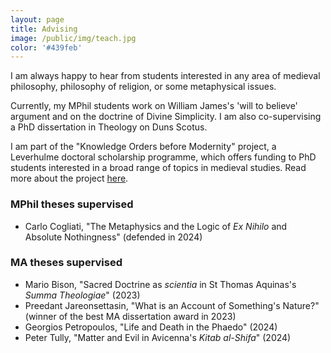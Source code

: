 ```yaml
---
layout: page
title: Advising
image: /public/img/teach.jpg
color: '#439feb'
---
```


I am always happy to hear from students interested in any area of medieval philosophy, philosophy of religion, or some metaphysical issues.

Currently, my MPhil students work on William James's 'will to believe' argument and on the doctrine of Divine Simplicity. I am also co-supervising a PhD dissertation in Theology on Duns Scotus.

I am part of the "Knowledge Orders before Modernity" project, a Leverhulme doctoral scholarship programme, which offers funding to PhD students interested in a broad range of topics in medieval studies. Read more about the project <a href="https://www.komldsp.org.uk" target="_blank">here</a>.

### MPhil theses supervised

- Carlo Cogliati, "The Metaphysics and the Logic of *Ex Nihilo* and Absolute Nothingness" (defended in 2024)


### MA theses supervised

- Mario Bison, "Sacred Doctrine as *scientia* in St Thomas Aquinas's *Summa Theologiae*" (2023)
- Preedant Jareonsettasin, "What is an Account of Something's Nature?" (winner of the best MA dissertation award in 2023)
- Georgios Petropoulos, "Life and Death in the Phaedo" (2024)
- Peter Tully, "Matter and Evil in Avicenna's *Kitab al-Shifa*" (2024)
<!-- ### BA theses supervised -->



